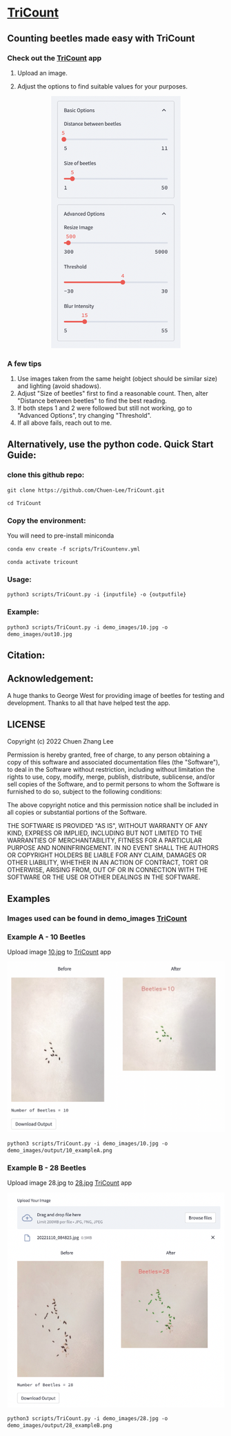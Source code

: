 # <a href="https://tricount.streamlit.app/" target="_blank">TriCount</a>

## Counting beetles made easy with TriCount

### Check out the <a href="https://tricount.streamlit.app/" target="_blank">TriCount</a> app

1. Upload an image.

2. Adjust the options to find suitable values for your purposes.

<p align="center">
<img src="https://github.com/Chuen-Lee/TriCount/blob/main/demo_images/demo_options.png?raw=true" alt="Demo_options" width="300"/>
</p>

### A few tips

1. Use images taken from the same height (object should be similar size) and lighting (avoid shadows).
2. Adjust "Size of beetles" first to find a reasonable count. Then, alter "Distance between beetles" to find the best reading.
3. If both steps 1 and 2 were followed but still not working, go to "Advanced Options", try changing "Threshold".
4. If all above fails, reach out to me.

## Alternatively, use the python code. Quick Start Guide:
### clone this github repo:
```
git clone https://github.com/Chuen-Lee/TriCount.git
```
```
cd TriCount
```
### Copy the environment:
You will need to pre-install miniconda
```
conda env create -f scripts/TriCountenv.yml
```
```
conda activate tricount
```
### Usage:
```
python3 scripts/TriCount.py -i {inputfile} -o {outputfile}
```
### Example:
```
python3 scripts/TriCount.py -i demo_images/10.jpg -o demo_images/out10.jpg
```

## Citation:

## Acknowledgement:
A huge thanks to George West for providing image of beetles for testing and development. Thanks to all that have helped test the app.

## LICENSE

Copyright (c) 2022 Chuen Zhang Lee

Permission is hereby granted, free of charge, to any person obtaining a copy
of this software and associated documentation files (the "Software"), to deal
in the Software without restriction, including without limitation the rights
to use, copy, modify, merge, publish, distribute, sublicense, and/or sell
copies of the Software, and to permit persons to whom the Software is
furnished to do so, subject to the following conditions:

The above copyright notice and this permission notice shall be included in all
copies or substantial portions of the Software.

THE SOFTWARE IS PROVIDED "AS IS", WITHOUT WARRANTY OF ANY KIND, EXPRESS OR
IMPLIED, INCLUDING BUT NOT LIMITED TO THE WARRANTIES OF MERCHANTABILITY,
FITNESS FOR A PARTICULAR PURPOSE AND NONINFRINGEMENT. IN NO EVENT SHALL THE
AUTHORS OR COPYRIGHT HOLDERS BE LIABLE FOR ANY CLAIM, DAMAGES OR OTHER
LIABILITY, WHETHER IN AN ACTION OF CONTRACT, TORT OR OTHERWISE, ARISING FROM,
OUT OF OR IN CONNECTION WITH THE SOFTWARE OR THE USE OR OTHER DEALINGS IN THE
SOFTWARE.

## Examples
### Images used can be found in demo_images <a href="https://github.com/Chuen-Lee/TriCount/tree/main/demo_images" target="_blank">TriCount</a>

### Example A - 10 Beetles

Upload image <a href = "https://github.com/Chuen-Lee/TriCount/blob/main/demo_images/10.jpg?raw=true" target="_blank">10.jpg</a> to <a href="https://tricount.streamlit.app/" target="_blank">TriCount</a> app

<p align="center">
<img src="https://github.com/Chuen-Lee/TriCount/blob/main/demo_images/output/10_exampleA.png?raw=true" alt="Demo_upload" width="600"/>
</p>

```
python3 scripts/TriCount.py -i demo_images/10.jpg -o demo_images/output/10_exampleA.png
```


### Example B - 28 Beetles
Upload image 28.jpg to <a href = "https://github.com/Chuen-Lee/TriCount/blob/main/demo_images/28.jpg?raw=true" target="_blank">28.jpg</a> <a href="https://tricount.streamlit.app/" target="_blank">TriCount</a> app

<p align="center">
<img src="https://github.com/Chuen-Lee/TriCount/blob/main/demo_images/output/28_exampleB.png?raw=true" alt="Demo_upload" width="600"/>
</p>

```
python3 scripts/TriCount.py -i demo_images/28.jpg -o demo_images/output/28_exampleB.png
```
